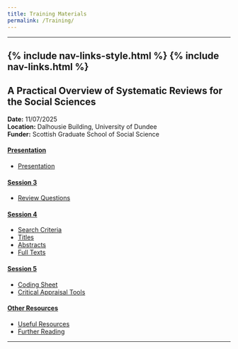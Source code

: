 ```yaml
---
title: Training Materials
permalink: /Training/
---
```

---
{% include nav-links-style.html %}
{% include nav-links.html %}
---

## A Practical Overview of Systematic Reviews for the Social Sciences
**Date:** 11/07/2025 <br>
**Location:** Dalhousie Building, University of Dundee <br>
**Funder:** Scottish Graduate School of Social Science <br>
#### <ins>Presentation</ins>
- [Presentation](/assets/files/Presentation.pptx)

#### <ins>Session 3<ins>
- [Review Questions](/assets/files/Review_Questions.pdf)

#### <ins>Session 4</ins>
- [Search Criteria](/assets/files/Search_Criteria.pdf)
- [Titles](/assets/files/Titles.pdf)
- [Abstracts](/assets/files/Abstracts.pdf)
- [Full Texts](/assets/files/Full_Texts.pdf)

#### <ins>Session 5</ins>
- [Coding Sheet](/assets/files/Coding_Sheet.XLSX)
- [Critical Appraisal Tools](/assets/files/Critical_Appraisal_Tools.pdf)

#### <ins>Other Resources</ins>
- [Useful Resources](/assets/files/Useful_Resources.pdf)
- [Further Reading](/assets/files/Further_Reading.pdf)

---
